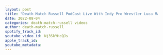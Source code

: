 ```yaml
---
layout: post
title: "Death Match Russell PodCast Live With Indy Pro Wrestler Luca Mancini L"
date: 2022-08-04
categories: death-match-russell videos
author: death-match-russell
spotify_track_id: 
youtube_video_id: Nj3SkYHcQJs
apple_track_id: 
youtube_metadata: 
---
```

